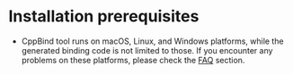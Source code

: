 # Installation prerequisites

-   CppBind tool runs on macOS, Linux, and Windows platforms, while the
    generated binding code is not limited to those. If you encounter any
    problems on these platforms, please check the
    [FAQ](../06_faqs/01_faq.md) section.
